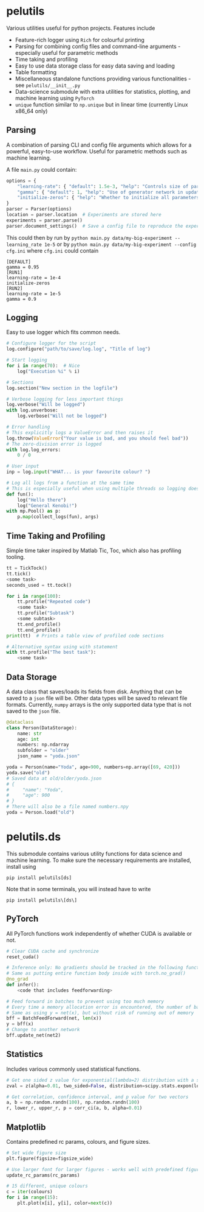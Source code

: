 # pelutils

Various utilities useful for python projects. Features include

- Feature-rich logger using `Rich` for colourful printing
- Parsing for combining config files and command-line arguments - especially useful for parametric methods
- Time taking and profiling
- Easy to use data storage class for easy data saving and loading
- Table formatting
- Miscellaneous standalone functions providing various functionalities - see `pelutils/__init__.py`
- Data-science submodule with extra utilities for statistics, plotting, and machine learning using `PyTorch`
- `unique` function similar to `np.unique` but in linear time (currently Linux x86_64 only)

## Parsing

A combination of parsing CLI and config file arguments which allows for a powerful, easy-to-use workflow.
Useful for parametric methods such as machine learning.

A file `main.py` could contain:
```py
options = {
    "learning-rate": { "default": 1.5e-3, "help": "Controls size of parameter update", "type": float },
    "gamma": { "default": 1, "help": "Use of generator network in updating", "type": float },
    "initialize-zeros": { "help": "Whether to initialize all parameters to 0", "action": "store_true" },
}
parser = Parser(options)
location = parser.location  # Experiments are stored here
experiments = parser.parse()
parser.document_settings()  # Save a config file to reproduce the experiment
```

This could then by run by
`python main.py data/my-big-experiment --learning_rate 1e-5`
or by
`python main.py data/my-big-experiment --config cfg.ini`
where `cfg.ini` could contain

```
[DEFAULT]
gamma = 0.95
[RUN1]
learning-rate = 1e-4
initialize-zeros
[RUN2]
learning-rate = 1e-5
gamma = 0.9
```

## Logging

Easy to use logger which fits common needs.

```py
# Configure logger for the script
log.configure("path/to/save/log.log", "Title of log")

# Start logging
for i in range(70):  # Nice
    log("Execution %i" % i)

# Sections
log.section("New section in the logfile")

# Verbose logging for less important things
log.verbose("Will be logged")
with log.unverbose:
    log.verbose("Will not be logged")

# Error handling
# This explicitly logs a ValueError and then raises it
log.throw(ValueError("Your value is bad, and you should feel bad"))
# The zero-division error is logged
with log.log_errors:
    0 / 0

# User input
inp = log.input("WHAT... is your favourite colour? ")

# Log all logs from a function at the same time
# This is especially useful when using multiple threads so logging does not get mixed up
def fun():
    log("Hello there")
    log("General Kenobi!")
with mp.Pool() as p:
    p.map(collect_logs(fun), args)
```

## Time Taking and Profiling

Simple time taker inspired by Matlab Tic, Toc, which also has profiling tooling.

```py
tt = TickTock()
tt.tick()
<some task>
seconds_used = tt.tock()

for i in range(100):
    tt.profile("Repeated code")
    <some task>
    tt.profile("Subtask")
    <some subtask>
    tt.end_profile()
    tt.end_profile()
print(tt)  # Prints a table view of profiled code sections

# Alternative syntax using with statement
with tt.profile("The best task"):
    <some task>
```

## Data Storage

A data class that saves/loads its fields from disk.
Anything that can be saved to a `json` file will be.
Other data types will be saved to relevant file formats.
Currently, `numpy` arrays is the only supported data type that is not saved to the `json` file.

```py
@dataclass
class Person(DataStorage):
    name: str
    age: int
    numbers: np.ndarray
    subfolder = "older"
    json_name = "yoda.json"

yoda = Person(name="Yoda", age=900, numbers=np.array([69, 420]))
yoda.save("old")
# Saved data at old/older/yoda.json
# {
#     "name": "Yoda",
#     "age": 900
# }
# There will also be a file named numbers.npy
yoda = Person.load("old")
```

# pelutils.ds

This submodule contains various utility functions for data science and machine learning. To make sure the necessary requirements are installed, install using
```
pip install pelutils[ds]
```
Note that in some terminals, you will instead have to write
```
pip install pelutils\[ds\]
```

## PyTorch

All PyTorch functions work independently of whether CUDA is available or not.

```py
# Clear CUDA cache and synchronize
reset_cuda()

# Inference only: No gradients should be tracked in the following function
# Same as putting entire function body inside with torch.no_grad()
@no_grad
def infer():
    <code that includes feedforwarding>

# Feed forward in batches to prevent using too much memory
# Every time a memory allocation error is encountered, the number of batches is doubled
# Same as using y = net(x), but without risk of running out of memory
bff = BatchFeedForward(net, len(x))
y = bff(x)
# Change to another network
bff.update_net(net2)
```

## Statistics

Includes various commonly used statistical functions.

```py
# Get one sided z value for exponential(lambda=2) distribution with a significance level of 1 %
zval = z(alpha=0.01, two_sided=False, distribution=scipy.stats.expon(loc=1/2))

# Get correlation, confidence interval, and p value for two vectors
a, b = np.random.randn(100), np.random.randn(100)
r, lower_r, upper_r, p = corr_ci(a, b, alpha=0.01)
```

## Matplotlib

Contains predefined rc params, colours, and figure sizes.

```py
# Set wide figure size
plt.figure(figsize=figsize_wide)

# Use larger font for larger figures - works well with predefined figure sizes
update_rc_params(rc_params)

# 15 different, unique colours
c = iter(colours)
for i in range(15):
    plt.plot(x[i], y[i], color=next(c))
```

